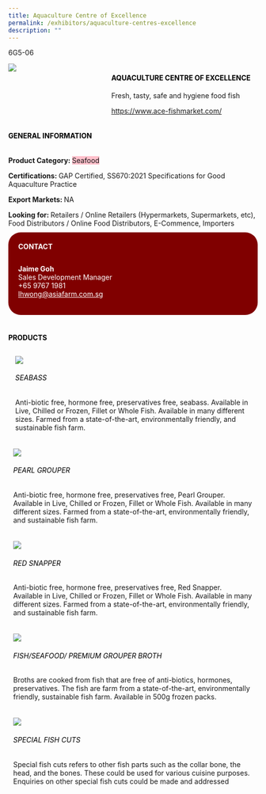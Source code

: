 ```yaml
---
title: Aquaculture Centre of Excellence
permalink: /exhibitors/aquaculture-centres-excellence
description: ""
---
```

<head>
	<div class="flex-paragraph">
		<!--hi there! this is a comment and will provide you with instructional guides-->
		<!--insert booth number here!-->
		<p style="text-transform: uppercase">6g5-06</p></div>
			<div class="flex-container" style="display: flex; flex-wrap: wrap;">
				<!--insert DOWNLOAD link of company logo between the " marks!-->
			<div class="card sgds" style="flex: 1 1 40%; display: block;"><img src="https://drive.google.com/uc?id=1TBMX7rdzB7vBS5CHuAEUDopYqsI-QtRD&export=download"></div>
	<div class="card-sgds" style="flex: 1 1 58%; display: block; margin-left: 3px">
		<h4 style="text-transform: uppercase; color: black;"><!--insert the exhibitor's name between the <b> tags here--><b>Aquaculture centre of excellence</b></h4><!--insert the exhibitor's description between the <p> tags here-->
		<p>Fresh, tasty, safe and hygiene food fish</p>
		<!--insert the exhibitor's website link, making sure there is "https:// www." present please. make sure the entire https link goes in between the " marks-->
		<p><a href="https://www.ace-fishmarket.com/" target="_blank"><!--insert the www website link here (no need for https)-->https://www.ace-fishmarket.com/</a></p>
	</div>
</div>
</head>

<body>
	<h4 style="text-transform: uppercase; color: black;"><b>General Information</b></h4>
		<div class="flex-container" style="display: flex; flex-wrap: wrap;">
			<div class="card sgds" style="flex: 1 1 65%; display: block; align-self: stretch">
			<div class="flex-paragraph">
			<p><b>Product Category: </b><span style=" background-color: pink; border-radius: 10 px;"><!--insert the exhibitor's pdt cat between the <p> tags here-->Seafood</span></p> 
				<p><b>Certifications: </b><!--insert all the exhibitor's certifications between the </b> and </p> here-->GAP Certified, SS670:2021 Specifications for Good Aquaculture Practice</p>
			<p><b>Export Markets: </b><!--insert all the exhibitor's export markets between the </b> and </p> here-->NA</p>
			<p style="margin-bottom: 10px;"><b>Looking for: </b><!--insert all the exhibitor's potential business partners between the </b> and </p> here-->Retailers / Online Retailers (Hypermarkets, Supermarkets, etc), Food Distributors / Online Food Distributors, E-Commence, Importers</p>
			</div>
		</div>
		<div class="card sgds" style="flex: 1 1 35%; padding: 10px; display: block; background-color: maroon; border-radius: 25px; align-self: center;">
		<h4 style="color: white; margin-top: 10px; margin-left: 10px;">CONTACT</h4>
		<div class="flex-paragraph">
			<!--replace with exhibitor's: -->
			<p style="padding: 10px; color: white;"><b><!-- POC name-->Jaime Goh</b><br><!-- designation-->Sales Development Manager<br><!--contact number-->+65 9767 1981<br><!-- for linking purposes, insert their email after "mailto:"...--><a href="mailto:jaime.goh@ace-sg.com" style="color: white;"><!--...and also include the display email before </a> here-->lhwong@asiafarm.com.sg</a></p>
		</div>
			</div>
		</div>
	<br>
		<h4 style="text-transform: uppercase; color: black;"><b>products</b></h4>
<div style="display: flex; flex-wrap: wrap;">
  <div class="card sgds" style="flex: 1 1 47%; margin: 10px; display: block;"><!--insert the exhibitor's DOWNLOAD image for product between the " marks here-->
	<div class="flex-image" style="display: block;"><img src="https://drive.google.com/uc?id=134xndW34efNfyHSa9RTMyrIydbfGl8Z5&export=download"></div>
	<div class="flex-paragraph">
		<h6 style="text-transform: uppercase; color: black;"><!--insert product name before </h6> and product description after <p>-->Seabass</h6>
		<p>Anti-biotic free, hormone free, preservatives free, seabass. Available in Live, Chilled or Frozen, Fillet or Whole Fish. Available in many different sizes. Farmed from a state-of-the-art, environmentally friendly, and sustainable fish farm.



</p></div>
	</div>
		<div class="card sgds" style="flex: 1 1 47%; margin: 10px; display: block;">
		<div class="flex-image" style="display: block;"><img src="https://drive.google.com/uc?id=1x8toM7eHughpt-sfH-dwCrDEzjX-Hfud&export=download"></div>
	<div class="flex-paragraph">
		<h6 style="text-transform: uppercase; color: black;">  
Pearl Grouper</h6>
		<p>Anti-biotic free, hormone free, preservatives free, Pearl Grouper. Available in Live, Chilled or Frozen, Fillet or Whole Fish. Available in many different sizes. Farmed from a state-of-the-art, environmentally friendly, and sustainable fish farm.



</p></div>
	</div>
		<div class="card sgds" style="flex: 1 1 47%; margin: 10px; display: block;">
		<div class="flex-image" style="display: block;"><img src="https://drive.google.com/uc?id=1DK3WDtA-qerG1vc6anoiGKIz3sDbPZ9R&export=download"></div>
	<div class="flex-paragraph">
		<h6 style="text-transform: uppercase; color: black;">Red Snapper</h6>
		<p>Anti-biotic free, hormone free, preservatives free, Red Snapper. Available in Live, Chilled or Frozen, Fillet or Whole Fish. Available in many different sizes. Farmed from a state-of-the-art, environmentally friendly, and sustainable fish farm.

  

</p></div>
		</div>
		<div class="card sgds" style="flex: 1 1 47%; margin: 10px; display: block;">
		<div class="flex-image" style="display: block;"><img src="https://drive.google.com/uc?id=16z6O1EJQqJMYQVbPuzIIp8CrRBx8JbSR&export=download"></div>
	<div class="flex-paragraph">
		<h6 style="text-transform: uppercase; color: black;">Fish/Seafood/ Premium Grouper Broth</h6>
		<p>Broths are cooked from fish that are free of anti-biotics, hormones, preservatives. The fish are farm from a state-of-the-art, environmentally friendly, sustainable fish farm. Available in 500g frozen packs.</p></div>
	</div>
		<div class="card sgds" style="flex: 1 1 47%; margin: 10px; display: block;">
		<div class="flex-image" style="display: block;"><img src="https://drive.google.com/uc?id=1kEJa8CJxJ_w8mKSXNq49pu3OJ4_SMkCf&export=download"></div>
	<div class="flex-paragraph">
		<h6 style="text-transform: uppercase; color: black;">Special Fish Cuts</h6>
Special fish cuts refers to other fish parts such as the collar bone, the head, and the bones. These could be used for various cuisine purposes. Enquiries on other special fish cuts could be made and addressed</p></div>
	</div>
	<!--don't delete these 2 tags. double check how the layout looks on the right too and lemme know if there are any problems! thank u so much for ur hardwork!-->
	</div>
</body>
